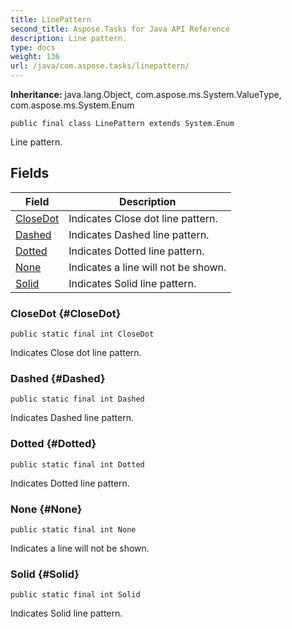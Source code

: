 ```yaml
---
title: LinePattern
second_title: Aspose.Tasks for Java API Reference
description: Line pattern.
type: docs
weight: 136
url: /java/com.aspose.tasks/linepattern/
---
```


**Inheritance:**
java.lang.Object, com.aspose.ms.System.ValueType, com.aspose.ms.System.Enum
```
public final class LinePattern extends System.Enum
```

Line pattern.
## Fields

| Field | Description |
| --- | --- |
| [CloseDot](#CloseDot) | Indicates Close dot line pattern. |
| [Dashed](#Dashed) | Indicates Dashed line pattern. |
| [Dotted](#Dotted) | Indicates Dotted line pattern. |
| [None](#None) | Indicates a line will not be shown. |
| [Solid](#Solid) | Indicates Solid line pattern. |
### CloseDot {#CloseDot}
```
public static final int CloseDot
```


Indicates Close dot line pattern.

### Dashed {#Dashed}
```
public static final int Dashed
```


Indicates Dashed line pattern.

### Dotted {#Dotted}
```
public static final int Dotted
```


Indicates Dotted line pattern.

### None {#None}
```
public static final int None
```


Indicates a line will not be shown.

### Solid {#Solid}
```
public static final int Solid
```


Indicates Solid line pattern.

